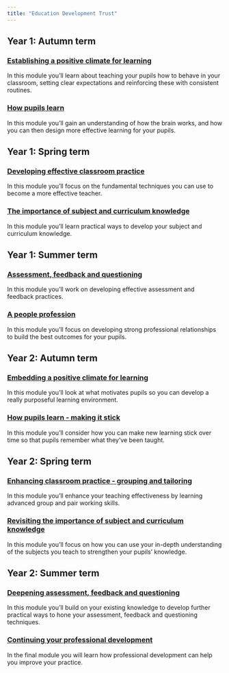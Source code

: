 ```yaml
---
title: "Education Development Trust"
---
```


## Year 1: Autumn term

### [Establishing a positive climate for learning](/education-development-trust/year-1-establishing-a-positive-climate-for-learning)

In this module you’ll learn about teaching your pupils how to behave in your classroom, setting clear expectations and reinforcing these with consistent routines.

### [How pupils learn](/education-development-trust/year-1-how-pupils-learn)

In this module you’ll gain an understanding of how the brain works, and how you can then design more effective learning for your pupils.

## Year 1: Spring term

### [Developing effective classroom practice](/education-development-trust/year-1-developing-effective-classroom-practice)

In this module you’ll focus on the fundamental techniques you can use to become a more effective teacher.

### [The importance of subject and curriculum knowledge](/education-development-trust/year-1-the-importance-of-subject-and-curriculum-knowledge)

In this module you’ll learn practical ways to develop your subject and curriculum knowledge.

## Year 1: Summer term

### [Assessment, feedback and questioning](/education-development-trust/year-1-assessment-feedback-and-questioning)

In this module you’ll work on developing effective assessment and feedback practices.

### [A people profession](/education-development-trust/year-1-a-people-profession)

In this module you’ll focus on developing strong professional relationships to build the best outcomes for your pupils.

## Year 2: Autumn term

### [Embedding a positive climate for learning](/education-development-trust/year-2-embedding-a-positive-climate-for-learning)

In this module you’ll look at what motivates pupils so you can develop a really purposeful learning environment.

### [How pupils learn - making it stick](/education-development-trust/year-2-how-pupils-learn-making-it-stick)

In this module you’ll consider how you can make new learning stick over time so that pupils remember what they’ve been taught.

## Year 2: Spring term

### [Enhancing classroom practice - grouping and tailoring](/education-development-trust/year-2-enhancing-classroom-practice-grouping-and-tailoring)

In this module you’ll enhance your teaching effectiveness by learning advanced group and pair working skills.

### [Revisiting the importance of subject and curriculum knowledge](/education-development-trust/year-2-revisiting-the-importance-of-subject-and-curriculum-knowledge)

In this module you’ll focus on how you can use your in-depth understanding of the subjects you teach to strengthen your pupils’ knowledge.

## Year 2: Summer term

### [Deepening assessment, feedback and questioning](/education-development-trust/year-2-deepening-assessment-feedback-and-questioning)

In this module you’ll build on your existing knowledge to develop further practical ways to hone your assessment, feedback and questioning techniques.

### [Continuing your professional development](/education-development-trust/year-2-continuing-your-professional-development)

In the final module you will learn how professional development can help you improve your practice.
